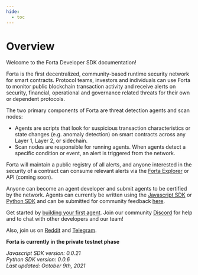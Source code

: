 ```yaml
---
hide:
  - toc
---
```


# Overview

Welcome to the Forta Developer SDK documentation!

Forta is the first decentralized, community-based runtime security network for smart contracts. Protocol teams, investors and individuals can use Forta to monitor public blockchain transaction activity and receive alerts on security, financial, operational and governance related threats for their own or dependent protocols.

The two primary components of Forta are threat detection agents and scan nodes:

  - Agents are scripts that look for suspicious transaction characteristics or state changes (e.g. anomaly detection) on smart contracts across any Layer 1, Layer 2, or sidechain.
  - Scan nodes are responsible for running agents. When agents detect a specific condition or event, an alert is triggered from the network.

Forta will maintain a public registry of all alerts, and anyone interested in the security of a contract can consume relevant alerts via the [Forta Explorer](https://explorer.forta.network/) or API (coming soon).

Anyone can become an agent developer and submit agents to be certified by the network. Agents can currently be written using the [Javascript SDK](https://www.npmjs.com/package/forta-agent) or [Python SDK](https://pypi.org/project/forta-agent/) and can be submitted for community feedback [here](https://discord.gg/2KaMS9wvPS).

Get started by [building your first agent](quickstart.md). Join our community [Discord](https://discord.gg/DUju5Dh4J9) for help and to chat with other developers and our team!

Also, join us on [Reddit](https://www.reddit.com/r/fortaprotocol/) and [Telegram](https://t.me/FortaProtocol).

**Forta is currently in the private testnet phase**

_Javascript SDK version: 0.0.21_<br>
_Python SDK version: 0.0.6_<br>
_Last updated: October 9th, 2021_
